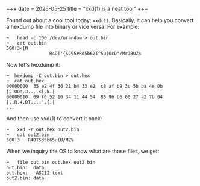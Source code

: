 +++
date = 2025-05-25
title = "xxd(1) is a neat tool"
+++

Found out about a cool tool today: `xxd(1)`. Basically, it can help you convert a hexdump file into binary or vice versa. For example:

```
➜   head -c 100 /dev/urandom > out.bin
➜   cat out.bin
5O0!3<[N
                R4DT'{SC95#Rd5b62i^5u(OcD"/MrJBUZ%
``` 

Now let's hexdump it:

```
➜  hexdump -C out.bin > out.hex
➜  cat out.hex
00000000  35 e2 4f 30 21 b4 33 e2  c8 af b9 3c 5b ba 4e 0b  |5.O0!.3....<[.N.|
00000010  09 f6 52 16 34 11 44 54  85 96 b6 00 27 a2 7b 04  |..R.4.DT....'.{.|
...
```

And then use xxd(1) to convert it back:

```
➜   xxd -r out.hex out2.bin
➜   cat out2.bin
5O0!3   R4DTSd5b65u(Մ/MZ%
```

When we inquiry the OS to know what are those files, we get:

```
➜   file out.bin out.hex out2.bin
out.bin:  data
out.hex:   ASCII text
out2.bin: data
```
